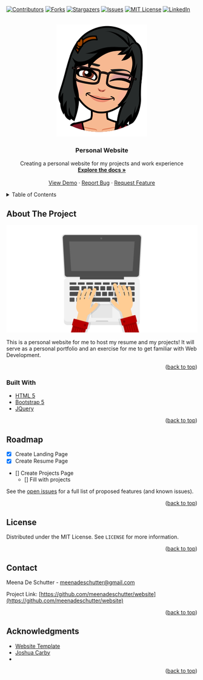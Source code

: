 <div id="top"></div>
<!-- PROJECT SHIELDS -->

[![Contributors][contributors-shield]][contributors-url]
[![Forks][forks-shield]][forks-url]
[![Stargazers][stars-shield]][stars-url]
[![Issues][issues-shield]][issues-url]
[![MIT License][license-shield]][license-url]
[![LinkedIn][linkedin-shield]][linkedin-url]

<!-- PROJECT LOGO -->
<br />
<div align="center">
  <a href="https://github.com/meenadeschutter/website">
    <img src="images/profile.png" alt="Logo">
  </a>

<h3 align="center">Personal Website</h3>

  <p align="center">
    Creating a personal website for my projects and work experience
    <br />
    <a href="https://github.com/meenadeschutter/website"><strong>Explore the docs »</strong></a>
    <br />
    <br />
    <a href="https://github.com/meenadeschutter/website">View Demo</a>
    ·
    <a href="https://github.com/meenadeschutter/website/issues">Report Bug</a>
    ·
    <a href="https://github.com/meenadeschutter/website/issues">Request Feature</a>
  </p>
</div>



<!-- TABLE OF CONTENTS -->
<details>
  <summary>Table of Contents</summary>
  <ol>
    <li>
      <a href="#about-the-project">About The Project</a>
      <ul>
        <li><a href="#built-with">Built With</a></li>
      </ul>
    </li>
    <li>
      <a href="#getting-started">Getting Started</a>
      <ul>
        <li><a href="#prerequisites">Prerequisites</a></li>
        <li><a href="#installation">Installation</a></li>
      </ul>
    </li>
    <li><a href="#usage">Usage</a></li>
    <li><a href="#roadmap">Roadmap</a></li>
    <li><a href="#contributing">Contributing</a></li>
    <li><a href="#license">License</a></li>
    <li><a href="#contact">Contact</a></li>
    <li><a href="#acknowledgments">Acknowledgments</a></li>
  </ol>
</details>



<!-- ABOUT THE PROJECT -->
## About The Project

[![Product Name Screen Shot][product-screenshot]](https://meenadeschutter.com)

This is a personal website for me to host my resume and my projects! It will serve as a personal portfolio and an exercise for me to get familiar with Web Development.

<p align="right">(<a href="#top">back to top</a>)</p>



### Built With

* [HTML 5](https://en.wikipedia.org/wiki/HTML5)
* [Bootstrap 5](https://getbootstrap.com)
* [JQuery](https://jquery.com)

<p align="right">(<a href="#top">back to top</a>)</p>


<!-- ROADMAP -->
## Roadmap

- [x] Create Landing Page
- [x] Create Resume Page
- [] Create Projects Page
    - [] Fill with projects

See the [open issues](https://github.com/meenadeschutter/repo_name/issues) for a full list of proposed features (and known issues).

<p align="right">(<a href="#top">back to top</a>)</p>



<!-- LICENSE -->
## License

Distributed under the MIT License. See `LICENSE` for more information.

<p align="right">(<a href="#top">back to top</a>)</p>



<!-- CONTACT -->
## Contact

Meena De Schutter - meenadeschutter@gmail.com

Project Link: [https://github.com/meenadeschutter/website](https://github.com/meenadeschutter/website)

<p align="right">(<a href="#top">back to top</a>)</p>



<!-- ACKNOWLEDGMENTS -->
## Acknowledgments

* [Website Template](https://github.com/othneildrew/Best-README-Template/blob/master/README.md)
* [Joshua Carby](https://zephyrcode.com/index.html)
* []()

<p align="right">(<a href="#top">back to top</a>)</p>



<!-- MARKDOWN LINKS & IMAGES -->
<!-- https://www.markdownguide.org/basic-syntax/#reference-style-links -->
[contributors-shield]: https://img.shields.io/github/contributors/meenadeschutter/website.svg?style=for-the-badge
[contributors-url]: https://github.com/meenadeschutter/website/graphs/contributors
[forks-shield]: https://img.shields.io/github/forks/meenadeschutter/website.svg?style=for-the-badge
[forks-url]: https://github.com/meenadeschutter/website/network/members
[stars-shield]: https://img.shields.io/github/stars/meenadeschutter/website.svg?style=for-the-badge
[stars-url]: https://github.com/meenadeschutter/website/stargazers
[issues-shield]: https://img.shields.io/github/issues/meenadeschutter/website.svg?style=for-the-badge
[issues-url]: https://github.com/meenadeschutter/website/issues
[license-shield]: https://img.shields.io/github/license/meenadeschutter/website.svg?style=for-the-badge
[license-url]: https://github.com/meenadeschutter/website/blob/master/LICENSE.txt
[linkedin-shield]: https://img.shields.io/badge/-LinkedIn-black.svg?style=for-the-badge&logo=linkedin&colorB=555
[linkedin-url]: https://linkedin.com/in/meena-de-schutter-194297127
[product-screenshot]: images/typing-loader-css.svg
